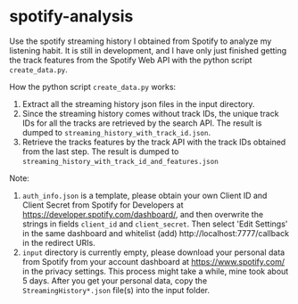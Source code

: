 # spotify-analysis
Use the spotify streaming history I obtained from Spotify to analyze my listening habit. It is still in development, and I have only just finished getting the track features from the Spotify Web API with the python script `create_data.py`.
 
How the python script `create_data.py` works:
  1. Extract all the streaming history json files in the input directory.
  2. Since the streaming history comes without track IDs, the unique track IDs for all the tracks are retrieved by the search API. 
  The result is dumped to `streaming_history_with_track_id.json`.
  3. Retrieve the tracks features by the track API with the track IDs obtained from the last step.
  The result is dumped to `streaming_history_with_track_id_and_features.json`
  
Note:  
  1. `auth_info.json` is a template, please obtain your own Client ID and Client Secret from Spotify for Developers at https://developer.spotify.com/dashboard/, and then
  overwrite the strings in fields `client_id` and `client_secret`.
  Then select 'Edit Settings' in the same dashboard and whitelist (add) http://localhost:7777/callback in the redirect URIs.
  2. `input` directory is currently empty, please download your personal data from Spotify from your account dashboard at https://www.spotify.com/ in the privacy settings.
    This process might take a while, mine took about 5 days. After you get your personal data, copy the `StreamingHistory*.json` file(s) into the input folder. 

